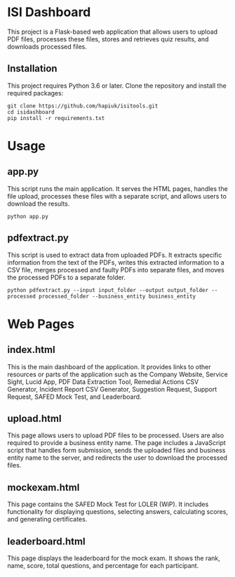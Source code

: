 # ISI Dashboard 

This project is a Flask-based web application that allows users to upload PDF files, processes these files, stores and retrieves quiz results, and downloads processed files.

## Installation

This project requires Python 3.6 or later. Clone the repository and install the required packages:

```
git clone https://github.com/hapiuk/isitools.git
cd isidashboard
pip install -r requirements.txt

```

# Usage

## app.py

This script runs the main application. It serves the HTML pages, handles the file upload, processes these files with a separate script, and allows users to download the results.

```
python app.py
```

## pdfextract.py

This script is used to extract data from uploaded PDFs. It extracts specific information from the text of the PDFs, writes this extracted information to a CSV file, merges processed and faulty PDFs into separate files, and moves the processed PDFs to a separate folder.

```
python pdfextract.py --input input_folder --output output_folder --processed processed_folder --business_entity business_entity
```

# Web Pages


## index.html

This is the main dashboard of the application. It provides links to other resources or parts of the application such as the Company Website, Service Sight, Lucid App, PDF Data Extraction Tool, Remedial Actions CSV Generator, Incident Report CSV Generator, Suggestion Request, Support Request, SAFED Mock Test, and Leaderboard.

## upload.html

This page allows users to upload PDF files to be processed. Users are also required to provide a business entity name. The page includes a JavaScript script that handles form submission, sends the uploaded files and business entity name to the server, and redirects the user to download the processed files.

## mockexam.html

This page contains the SAFED Mock Test for LOLER (WiP). It includes functionality for displaying questions, selecting answers, calculating scores, and generating certificates.

## leaderboard.html

This page displays the leaderboard for the mock exam. It shows the rank, name, score, total questions, and percentage for each participant.





